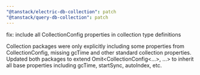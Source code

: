 ```yaml
---
"@tanstack/electric-db-collection": patch
"@tanstack/query-db-collection": patch
---
```


fix: include all CollectionConfig properties in collection type definitions

Collection packages were only explicitly including some properties from CollectionConfig, missing gcTime and other standard collection properties. Updated both packages to extend Omit<CollectionConfig<...>, ...> to inherit all base properties including gcTime, startSync, autoIndex, etc.

